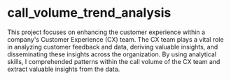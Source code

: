 # call_volume_trend_analysis
This project focuses on enhancing the customer experience within a company's Customer Experience (CX) team. The CX team plays a vital role in analyzing customer feedback and data, deriving valuable insights, and disseminating these insights across the organization. By using analytical skills, I comprehended patterns within the call volume of the CX team and extract valuable insights from the data.
